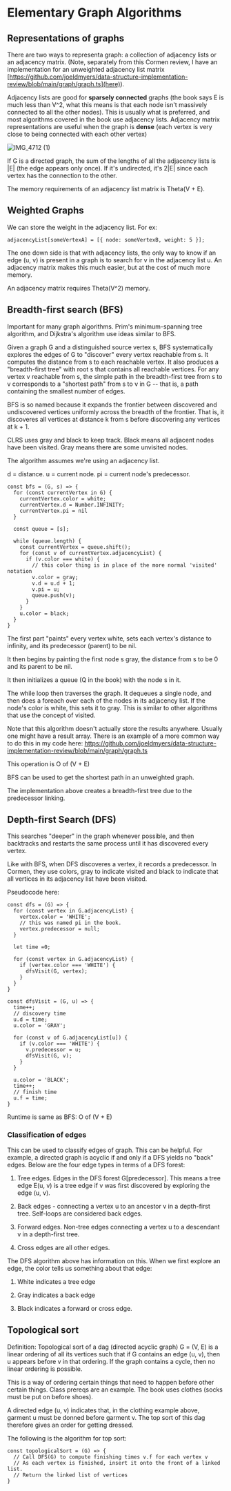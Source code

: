 # Elementary Graph Algorithms

## Representations of graphs

There are two ways to representa graph: a collection of adjacency lists or an adjacency matrix. (Note, separately from this Cormen review, I have an implementation for an unweighted adjacency list matrix [https://github.com/joeldmyers/data-structure-implementation-review/blob/main/graph/graph.ts](here)).

Adjacency lists are good for **sparsely connected** graphs (the book says E is much less than V^2, what this means is that each node isn't massively connected to all the other nodes). This is usually what is preferred, and most algorithms covered in the book use adjacency lists. Adjacency matrix representations are useful when the graph is **dense** (each vertex is very close to being connected with each other vertex)

![IMG_4712 (1)](https://user-images.githubusercontent.com/4838984/207054877-153028a5-6dd8-4b7f-a679-10ce5ecf4897.jpg)

If G is a directed graph, the sum of the lengths of all the adjacency lists is |E| (the edge appears only once). If it's undirected, it's 2|E| since each vertex has the connection to the other.

The memory requirements of an adjacency list matrix is Theta(V + E).

## Weighted Graphs

We can store the weight in the adjacency list. For ex:

```
adjacencyList[someVertexA] = [{ node: someVertexB, weight: 5 }];
```

The one down side is that with adjacency lists, the only way to know if an edge (u, v) is present in a graph is to search for v in the adjacency list u. An adjacency matrix makes this much easier, but at the cost of much more memory.

An adjacency matrix requires Theta(V^2) memory.

## Breadth-first search (BFS)

Important for many graph algorithms. Prim's minimum-spanning tree algorithm, and Dijkstra's algorithm use ideas similar to BFS.

Given a graph G and a distinguished source vertex s, BFS systematically explores the edges of G to "discover" every vertex reachable from s. It computes the distance from s to each reachable vertex. It also produces a "breadth-first tree" with root s that contains all reachable vertices. For any vertex v reachable from s, the simple path in the breadth-first tree from s to v corresponds to a "shortest path" from s to v in G -- that is, a path containing the smallest number of edges.

BFS is so named because it expands the frontier between discovered and undiscovered vertices uniformly across the breadth of the frontier. That is, it discoveres all vertices at distance k from s before discovering any vertices at k + 1.

CLRS uses gray and black to keep track. Black means all adjacent nodes have been visited. Gray means there are some unvisited nodes.

The algorithm assumes we're using an adjacency list.

d = distance.
u = current node.
pi = current node's predecessor.

```
const bfs = (G, s) => {
  for (const currentVertex in G) {
    currentVertex.color = white;
    currentVertex.d = Number.INFINITY;
    currentVertex.pi = nil
  }

  const queue = [s];

  while (queue.length) {
    const currentVertex = queue.shift();
    for (const v of currentVertex.adjacencyList) {
      if (v.color === white) {
        // this color thing is in place of the more normal 'visited' notation
        v.color = gray;
        v.d = u.d + 1;
        v.pi = u;
        queue.push(v);
      }
    }
    u.color = black;
  }
}
```

The first part "paints" every vertex white, sets each vertex's distance to infinity, and its predecessor (parent) to be nil.

It then begins by painting the first node s gray, the distance from s to be 0 and its parent to be nil.

It then initializes a queue (Q in the book) with the node s in it.

The while loop then traverses the graph. It dequeues a single node, and then does a foreach over each of the nodes in its adjacency list. If the node's color is white, this sets it to gray. This is similar to other algorithms that use the concept of visited.

Note that this algorithm doesn't actually store the results anywhere. Usually one might have a result array. There is an example of a more common way to do this in my code here: https://github.com/joeldmyers/data-structure-implementation-review/blob/main/graph/graph.ts

This operation is O of (V + E)

BFS can be used to get the shortest path in an unweighted graph.

The implementation above creates a breadth-first tree due to the predecessor linking.

## Depth-first Search (DFS)

This searches "deeper" in the graph whenever possible, and then backtracks and restarts the same process until it has discovered every vertex.

Like with BFS, when DFS discoveres a vertex, it records a predecessor. In Cormen, they use colors, gray to indicate visited and black to indicate that all vertices in its adjacency list have been visited.

Pseudocode here:

```
const dfs = (G) => {
  for (const vertex in G.adjacencyList) {
    vertex.color = 'WHITE';
    // this was named pi in the book.
    vertex.predecessor = null;
  }

  let time =0;

  for (const vertex in G.adjacencyList) {
    if (vertex.color === 'WHITE') {
      dfsVisit(G, vertex);
    }
  }
}

const dfsVisit = (G, u) => {
  time++;
  // discovery time
  u.d = time;
  u.color = 'GRAY';

  for (const v of G.adjacencyList[u]) {
    if (v.color === 'WHITE') {
      v.predecessor = u;
      dfsVisit(G, v);
    }
  }

  u.color = 'BLACK';
  time++;
  // finish time
  u.f = time;
}
```

Runtime is same as BFS: O of (V + E)

### Classification of edges

This can be used to classify edges of graph. This can be helpful. For example, a directed graph is acyclic if and only if a DFS yields no "back" edges. Below are the four edge types in terms of a DFS forest:

1. Tree edges. Edges in the DFS forest G[predecessor]. This means a tree edge E(u, v) is a tree edge if v was first discovered by exploring the edge (u, v).

2. Back edges - connecting a vertex u to an ancestor v in a depth-first tree. Self-loops are considered back edges.

3. Forward edges. Non-tree edges connecting a vertex u to a descendant v in a depth-first tree.

4. Cross edges are all other edges.

The DFS algorithm above has information on this. When we first explore an edge, the color tells us something about that edge:

1. White indicates a tree edge

2. Gray indicates a back edge

3. Black indicates a forward or cross edge.

## Topological sort

Definition: Topological sort of a dag (directed acyclic graph) G = (V, E) is a linear ordering of all its vertices such that if G contains an edge (u, v), then u appears before v in that ordering. If the graph contains a cycle, then no linear ordering is possible.

This is a way of ordering certain things that need to happen before other certain things. Class prereqs are an example. The book uses clothes (socks must be put on before shoes).

A directed edge (u, v) indicates that, in the clothing example above, garment u must be donned before garment v. The top sort of this dag therefore gives an order for getting dressed.

The following is the algorithm for top sort:

```
const topologicalSort = (G) => {
  // Call DFS(G) to compute finishing times v.f for each vertex v
  // As each vertex is finished, insert it onto the front of a linked list.
  // Return the linked list of vertices
}
```
